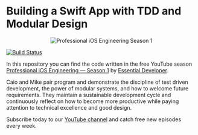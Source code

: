 # Building a Swift App with TDD and Modular Design

<div align="center">
<p><img src="https://static1.squarespace.com/static/5891c5b8d1758ec68ef5dbc2/t/59fc816a24a694eecd2422a5/1509720471662/professional_ios_engineering_season_1.png?format=500w" alt="Professional iOS Engineering Season 1"></p>
</div>

[![Build Status](https://travis-ci.com/essentialdevelopercom/quiz-app.svg?branch=master)](https://travis-ci.com/essentialdevelopercom/quiz-app)

In this repository you can find the code written in the free YouTube season [Professional iOS Engineering — Season 1](https://www.essentialdeveloper.com/professional-ios-engineering-season-1/?utm_source=github.com&utm_medium=social&utm_campaign=pie_s01&utm_content=readme_intro) by [Essential Developer](https://www.essentialdeveloper.com).

Caio and Mike pair program and demonstrate the discipline of test driven development, the power of modular systems, and how to welcome future requirements. They maintain a sustainable development cycle and continuously reflect on how to become more productive while paying attention to technical excellence and good design.

Subscribe today to our [YouTube channel](https://www.youtube.com/channel/UCjFr010oOpmlzZNw79f-1fA?sub_confirmation=1) and catch free new episodes every week.
